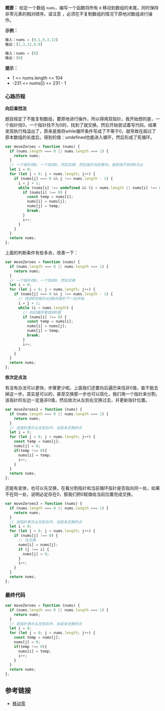 **概要：** 给定一个数组 `nums`，编写一个函数将所有 `0` 移动到数组的末尾，同时保持非零元素的相对顺序。请注意 ，必须在不复制数组的情况下原地对数组进行操作。

**示例：**

```js
输入：nums = [0,1,0,3,12]
输出：[1,3,12,0,0]

输入：nums = [0]
输出：[0]
```

**提示：**

- 1 <= nums.length <= 104
- -231 <= nums[i] <= 231 - 1



### 心路历程

**向后查找法**

题目规定了不能复制数组，要原地进行操作，所以得用双指针。我开始想的是，一个指针找0，一个指针找不为0的，找到了就交换。然后开始尝试着写代码，结果发现执行栈溢出了，原来是我将while循环条件写成了不等于0，就导致在超过了原本数组的长度后，得到的值：undefined也能进入循环，然后形成了死循环。

```js
var moveZeroes = function (nums) {
  if (nums.length === 0 || nums.length === 1) {
    return nums;
  }
  // 一个指针找0，一个找非0，然后交换，然后指针向后移动，直到找不到非0为止
  let i = 0;
  for (let j = 0; j < nums.length; j++) {
    if (nums[j] === 0 && j !== nums.length - 1) {
      i = j + 1;
      while (nums[i] !== undefined && (i < nums.length || nums[i] !== 0)) {
        if (nums[i] !== 0) {
          const temp = nums[i];
          nums[i] = nums[j];
          nums[j] = temp;
          break;
        }
        i++;
      }
    }
  }
  return nums;
};
```

上面的判断条件有些多余，改善一下：

```js
var moveZeroes = function (nums) {
  if (nums.length === 0 || nums.length === 1) {
    return nums;
  }
  // 一个指针找0，一个找非0，然后交换
  let i = 0;
  for (let j = 0; j < nums.length; j++) {
    if (nums[j] === 0 && j !== nums.length - 1) {
      // 找非0的指针从找0的指针下一位开始
      i = j + 1;
      while (i < nums.length) {
        // 向后循环查找非0值
        if (nums[i] !== 0) {
          const temp = nums[i];
          nums[i] = nums[j];
          nums[j] = temp;
          break;
        }
        i++;
      }
    }
  }
  return nums;
};
```



**依次定点法**

有没有办法可以更快，步骤更少呢。上面我们还要向后遍历来找非0值，能不能去掉这一步。其实是可以的，甚至交换那一步也可以简化，我们用一个指针来分割，该指针的左边一定是非0值，然后依次从左到右交换过去，并更新指针位置。

```js
var moveZeroes2 = function (nums) {
  if (nums.length === 0 || nums.length === 1) {
    return nums;
  }
  // 该指针表示从左到右中，当前未交换的点
  let i = 0;
  for (let j = 0; j < nums.length; j++) {
    const temp = nums[j];
    nums[j] = 0;
    if(temp !== 0){
      nums[i] = temp;
      i++;
    }
  }
  return nums;
};
```

还能有变体，也可以先交换，在看分割指针和当前循环指针是否指向同一处，如果不在同一处，说明必定存在0，那我们把0赋值给当前位置完成交换。

```js
var moveZeroes3 = function (nums) {
  if (nums.length === 0 || nums.length === 1) {
    return nums;
  }
  // 该指针表示从左到右中，当前未交换的点
  let i = 0;
  for (let j = 0; j < nums.length; j++) {
    if (nums[j] !== 0) {
      // 先交换
      nums[i] = nums[j];
      if (j !== i) {
        nums[j] = 0;
      }
      i++;
    }
  }
  return nums;
};
```



### 最终代码

```js
var moveZeroes = function (nums) {
  if (nums.length === 0 || nums.length === 1) {
    return nums;
  }
  // 该指针表示从左到右中，当前未交换的点
  let i = 0;
  for (let j = 0; j < nums.length; j++) {
    const temp = nums[j];
    nums[j] = 0;
    if(temp !== 0){
      nums[i] = temp;
      i++;
    }
  }
  return nums;
};
```



## 参考链接

- [移动零](https://leetcode.cn/problems/move-zeroes/description/?envType=study-plan-v2&envId=top-100-liked)
